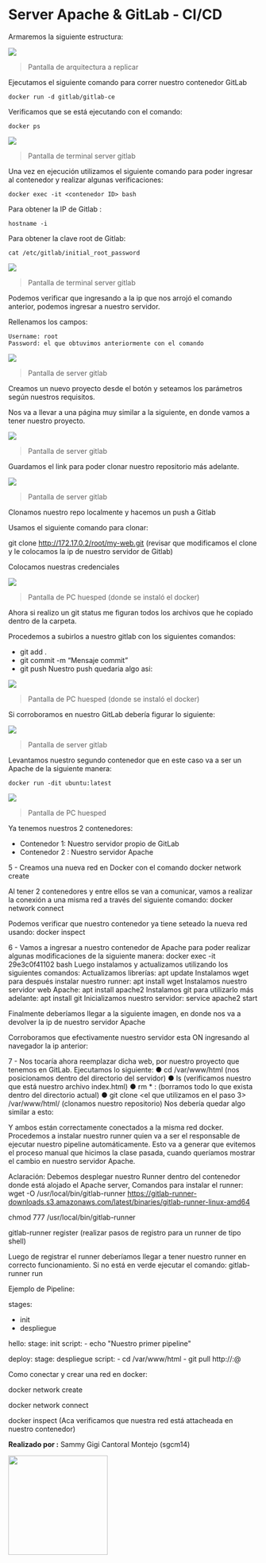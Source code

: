 Server Apache & GitLab - CI/CD
=========

Armaremos la siguiente estructura:

![](https://raw.githubusercontent.com/sgcm14/0523C02-infraestructura-II/main/GitLab-Server-CI-CD/Modelo.jpeg)
> Pantalla de arquitectura a replicar

Ejecutamos el siguiente comando para correr nuestro contenedor GitLab

    docker run -d gitlab/gitlab-ce

Verificamos que se está ejecutando con el comando:

    docker ps

![](https://raw.githubusercontent.com/sgcm14/0523C02-infraestructura-II/main/GitLab-Server-CI-CD/Captura1.PNG)
> Pantalla de terminal server gitlab

Una vez en ejecución utilizamos el siguiente comando para poder ingresar al contenedor y realizar algunas verificaciones:

    docker exec -it <contenedor ID> bash

Para obtener la IP de Gitlab :
    
    hostname -i

Para obtener la clave root de Gitlab: 

    cat /etc/gitlab/initial_root_password

![](https://raw.githubusercontent.com/sgcm14/0523C02-infraestructura-II/main/GitLab-Server-CI-CD/Captura2.PNG)
> Pantalla de terminal server gitlab

Podemos verificar que ingresando a la ip que nos arrojó el comando anterior, podemos ingresar a nuestro servidor. 

Rellenamos los campos:

    Username: root
    Password: el que obtuvimos anteriormente con el comando

![](https://raw.githubusercontent.com/sgcm14/0523C02-infraestructura-II/main/GitLab-Server-CI-CD/Captura3.PNG)
> Pantalla de server gitlab

Creamos un nuevo proyecto desde el botón y seteamos los
parámetros según nuestros requisitos.

Nos va a llevar a una página muy similar a la siguiente, en donde vamos a tener nuestro proyecto.

![](https://raw.githubusercontent.com/sgcm14/0523C02-infraestructura-II/main/GitLab-Server-CI-CD/Captura4.PNG)
> Pantalla de server gitlab

Guardamos el link para poder clonar nuestro repositorio más adelante.

![](https://raw.githubusercontent.com/sgcm14/0523C02-infraestructura-II/main/GitLab-Server-CI-CD/Captura5.PNG)
> Pantalla de server gitlab

Clonamos nuestro repo localmente y hacemos un push a Gitlab

Usamos el siguiente comando para clonar:

git clone http://172.17.0.2/root/my-web.git (revisar que modificamos el clone y le colocamos la ip de nuestro servidor de Gitlab)

Colocamos nuestras credenciales

![](https://raw.githubusercontent.com/sgcm14/0523C02-infraestructura-II/main/GitLab-Server-CI-CD/Captura6.PNG)
> Pantalla de PC huesped (donde se instaló el docker)

Ahora si realizo un git status me figuran todos los archivos que he copiado dentro de la carpeta.

Procedemos a subirlos a nuestro gitlab con los siguientes comandos:
- git add .
- git commit -m “Mensaje commit”
- git push
Nuestro push quedaria algo asi:

![](https://raw.githubusercontent.com/sgcm14/0523C02-infraestructura-II/main/GitLab-Server-CI-CD/Captura7.PNG)
> Pantalla de PC huesped (donde se instaló el docker)


Si corroboramos en nuestro GitLab debería figurar lo siguiente:

![](https://raw.githubusercontent.com/sgcm14/0523C02-infraestructura-II/main/GitLab-Server-CI-CD/Captura8.PNG)
> Pantalla de server gitlab

Levantamos nuestro segundo contenedor que en este caso va a ser un Apache de la siguiente manera:

    docker run -dit ubuntu:latest

![](https://raw.githubusercontent.com/sgcm14/0523C02-infraestructura-II/main/GitLab-Server-CI-CD/Captura9.PNG)
> Pantalla de PC huesped

Ya tenemos nuestros  2 contenedores:

- Contenedor 1: Nuestro servidor propio de GitLab
- Contenedor 2 : Nuestro servidor Apache

5 - Creamos una nueva red en Docker con el comando
docker network create <nombre de nuestra red>

Al tener 2 contenedores y entre ellos se van a comunicar, vamos a realizar la
conexión a una misma red a través del siguiente comando:
docker network connect <nombre de red que creamos> <container id>


Podemos verificar que nuestro contenedor ya tiene seteado la nueva red usando:
docker inspect <container id>

6 - Vamos a ingresar a nuestro contenedor de Apache para poder realizar algunas
modificaciones de la siguiente manera:
docker exec -it 29e3c0f41102 bash
Luego instalamos y actualizamos utilizando los siguientes comandos:
Actualizamos librerías: apt update
Instalamos wget para después instalar nuestro runner: apt install wget
Instalamos nuestro servidor web Apache: apt install apache2
Instalamos git para utilizarlo más adelante: apt install git
Inicializamos nuestro servidor: service apache2 start


Finalmente deberíamos llegar a la siguiente imagen, en donde nos va a devolver la ip
de nuestro servidor Apache

Corroboramos que efectivamente nuestro servidor esta ON ingresando al navegador
la ip anterior:

7 - Nos tocaría ahora reemplazar dicha web, por nuestro proyecto que tenemos en
GitLab. Ejecutamos lo siguiente:
● cd /var/www/html (nos posicionamos dentro del directorio del servidor)
● ls (verificamos nuestro que está nuestro archivo index.html)
● rm * : (borramos todo lo que exista dentro del directorio actual)
● git clone <el que utilizamos en el paso 3> /var/www/html/ (clonamos nuestro
repositorio)
Nos debería quedar algo similar a esto:


Y ambos están correctamente conectados a la misma red docker. Procedemos a instalar nuestro runner quien va a ser el responsable de ejecutar nuestro pipeline automáticamente.  Esto va a generar que evitemos el proceso manual que hicimos la clase pasada, cuando queríamos mostrar el cambio en nuestro servidor Apache.

Aclaración: Debemos desplegar nuestro Runner dentro del contenedor donde está alojado el Apache server,
Comandos para instalar el runner:
wget -O /usr/local/bin/gitlab-runner https://gitlab-runner-downloads.s3.amazonaws.com/latest/binaries/gitlab-runner-linux-amd64

chmod 777 /usr/local/bin/gitlab-runner

gitlab-runner register (realizar pasos de registro para un runner de tipo shell)

Luego de registrar el runner deberíamos llegar a tener nuestro runner en correcto funcionamiento. Si no está en verde ejecutar el comando: gitlab-runner run

Ejemplo de Pipeline:

stages:
  - init
  - despliegue

hello:
  stage: init
  script:
    - echo "Nuestro primer pipeline"

deploy:
  stage: despliegue
  script:
    - cd /var/www/html
    - git pull http://<username>:<password>@<url del repositorio>


Como conectar y crear una red en docker:

docker network create <nombre de nuestra red>

docker network connect <nombre de red que creamos> <container id>

docker inspect <container id>
(Aca verificamos que nuestra red está attacheada en nuestro contenedor)




**Realizado por :** Sammy Gigi Cantoral Montejo (sgcm14)

<img src ="https://raw.githubusercontent.com/sgcm14/sgcm14/main/sammy.jpg" width="200">